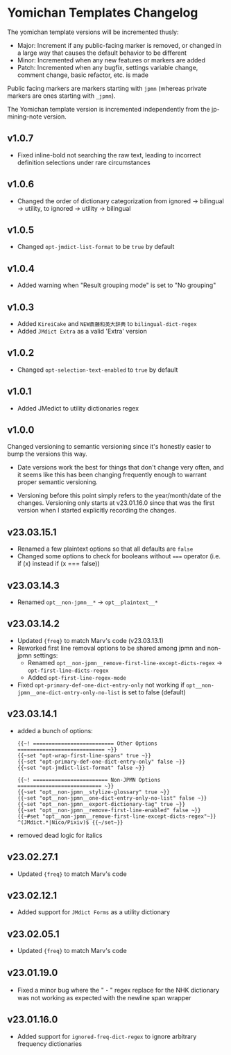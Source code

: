 # Yomichan Templates Changelog

The yomichan template versions will be incremented thusly:
- Major: Increment if any public-facing marker is removed, or changed in a large way that causes
    the default behavior to be different
- Minor: Incremented when any new features or markers are added
- Patch: Incremented when any bugfix, settings variable change, comment change, basic refactor, etc. is made

Public facing markers are markers starting with `jpmn` (whereas private markers are ones starting with `_jpmn`).

The Yomichan template version is incremented independently from the jp-mining-note version.


## v1.0.7
- Fixed inline-bold not searching the raw text, leading to incorrect definition selections under rare circumstances

## v1.0.6
- Changed the order of dictionary categorization from ignored -> bilingual -> utility, to ignored -> utility -> bilingual

## v1.0.5
- Changed `opt-jmdict-list-format` to be `true` by default

## v1.0.4
- Added warning when "Result grouping mode" is set to "No grouping"

## v1.0.3
- Added `KireiCake` and `NEW斎藤和英大辞典` to `bilingual-dict-regex`
- Added `JMdict Extra` as a valid 'Extra' version

## v1.0.2
- Changed `opt-selection-text-enabled` to `true` by default

## v1.0.1
- Added JMedict to utility dictionaries regex

## v1.0.0
Changed versioning to semantic versioning since it's honestly easier to bump the versions this way.
- Date versions work the best for things that don't change very often, and it seems like this has been
    changing frequently enough to warrant proper semantic versioning.

- Versioning before this point simply refers to the year/month/date of the changes.
    Versioning only starts at v23.01.16.0 since that was the first version when
    I started explicitly recording the changes.

## v23.03.15.1
- Renamed a few plaintext options so that all defaults are `false`
- Changed some options to check for booleans without `===` operator (i.e. if (x) instead if (x === false))

## v23.03.14.3
- Renamed `opt__non-jpmn__*` -> `opt__plaintext__*`

## v23.03.14.2
- Updated `{freq}` to match Marv's code (v23.03.13.1)
- Reworked first line removal options to be shared among jpmn and non-jpmn settings:
    - Renamed `opt__non-jpmn__remove-first-line-except-dicts-regex` -> `opt-first-line-dicts-regex`
    - Added `opt-first-line-regex-mode`
- Fixed `opt-primary-def-one-dict-entry-only` not working if `opt__non-jpmn__one-dict-entry-only-no-list` is set to false (default)

## v23.03.14.1
- added a bunch of options:
    ```
    {{~! ========================== Other Options ============================ ~}}
    {{~set "opt-wrap-first-line-spans" true ~}}
    {{~set "opt-primary-def-one-dict-entry-only" false ~}}
    {{~set "opt-jmdict-list-format" false ~}}

    {{~! ======================== Non-JPMN Options =========================== ~}}
    {{~set "opt__non-jpmn__stylize-glossary" true ~}}
    {{~set "opt__non-jpmn__one-dict-entry-only-no-list" false ~}}
    {{~set "opt__non-jpmn__export-dictionary-tag" true ~}}
    {{~set "opt__non-jpmn__remove-first-line-enabled" false ~}}
    {{~#set "opt__non-jpmn__remove-first-line-except-dicts-regex"~}} ^(JMdict.*|Nico/Pixiv)$ {{~/set~}}
    ```
- removed dead logic for italics

## v23.02.27.1
- Updated `{freq}` to match Marv's code

## v23.02.12.1
- Added support for `JMdict Forms` as a utility dictionary

## v23.02.05.1
- Updated `{freq}` to match Marv's code

## v23.01.19.0
- Fixed a minor bug where the "・" regex replace for the NHK dictionary was not working as expected with the newline span wrapper

## v23.01.16.0
- Added support for `ignored-freq-dict-regex` to ignore arbitrary frequency dictionaries
